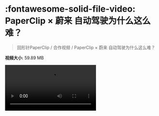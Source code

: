 # :fontawesome-solid-file-video: PaperClip × 蔚来 自动驾驶为什么这么难？

> 回形针PaperClip / 合作视频 / PaperClip × 蔚来 自动驾驶为什么这么难？

**视频大小**: 59.89 MB

<div class="video"><video src="https://file.hsyhx.top/archive/回形针PaperClip/合作视频/PaperClip × 蔚来 自动驾驶为什么这么难？.mp4" controls preload>🤔 您的浏览器不支持 video 标签</video></div>
